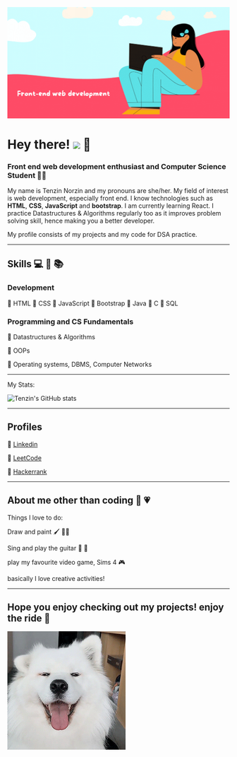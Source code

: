 ![banner](tenzin.gif)
#             Hey there! <img src="https://raw.githubusercontent.com/MartinHeinz/MartinHeinz/master/wave.gif" width="30px"> :yellow_heart:	
### Front end web development enthusiast and Computer Science Student :woman_technologist:	
My name is Tenzin Norzin and my pronouns are she/her. My field of interest is web development, especially front end. I know technologies such as **HTML**, **CSS**, **JavaScript** and **bootstrap**. I am currently learning React. I practice Datastructures & Algorithms regularly too as it improves problem solving skill, hence making you a better developer.

My profile consists of my projects and my code for DSA practice. 

<hr>

## Skills :computer:	:hammer:	:books:
### Development
:small_orange_diamond:	HTML
:small_orange_diamond:	CSS
:small_orange_diamond:	JavaScript
:small_orange_diamond:	Bootstrap
:small_orange_diamond:	Java
:small_orange_diamond:	C
:small_orange_diamond:	SQL

### Programming and CS Fundamentals
:small_orange_diamond:	Datastructures & Algorithms

:small_orange_diamond:	OOPs

:small_orange_diamond:	Operating systems, DBMS, Computer Networks

<hr>

My Stats:

![Tenzin's GitHub stats](https://github-readme-stats.vercel.app/api?username=tenzinnorzin)

<hr>

## Profiles
:small_orange_diamond:	[Linkedin](https://www.linkedin.com/in/norzin-tenzin)

:small_orange_diamond:  [LeetCode](https://leetcode.com/tenzinnorzin/)

:small_orange_diamond:  [Hackerrank](https://www.hackerrank.com/tenzinnorzin2000)
 
<hr>

## About me other than coding 	:tulip:	:heartpulse:	
Things I love to do:

Draw and paint :paintbrush:	:man_artist:	

Sing and play the guitar :microphone:	:guitar:	

play my favourite video game, Sims 4 :video_game:	

basically I love creative activities! 

<hr>

## Hope you enjoy checking out my projects! enjoy the ride :love_letter:	

![good boi enjoying the ride](fxTX.gif)
